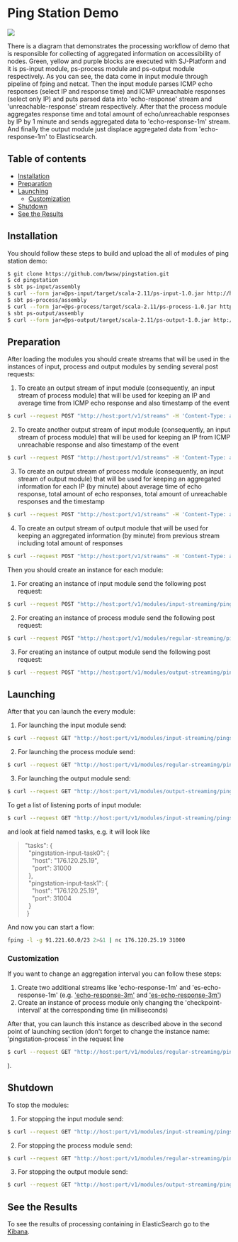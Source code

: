# Ping Station Demo

![](FPingDemo.png)

There is a diagram that demonstrates the processing workflow of demo
that is responsible for collecting of aggregated information on accessibility of nodes.
Green, yellow and purple blocks are executed with SJ-Platform
and it is ps-input module, ps-process module and ps-output module respectively.
As you can see, the data come in input module through pipeline of fping and netcat.
Then the input module parses ICMP echo responses (select IP and response time)
and ICMP unreachable responses (select only IP)
and puts parsed data into 'echo-response' stream and 'unreachable-response' stream respectively.
After that the process module aggregates response time and total amount of echo/unreachable responses by IP by 1 minute
and sends aggregated data to 'echo-response-1m' stream.
And finally the output module just displace aggregated data from 'echo-response-1m' to Elasticsearch.

## Table of contents

- [Installation](#installation)
- [Preparation](#preparation)
- [Launching](#launching)
    * [Customization](#customization)
- [Shutdown](#shutdown)
- [See the Results](#see-the-results)

## Installation

You should follow these steps to build and upload the all of modules of ping station demo:

```bash
$ git clone https://github.com/bwsw/pingstation.git
$ cd pingstation
$ sbt ps-input/assembly
$ curl --form jar=@ps-input/target/scala-2.11/ps-input-1.0.jar http://host:port/v1/modules
$ sbt ps-process/assembly
$ curl --form jar=@ps-process/target/scala-2.11/ps-process-1.0.jar http://host:port/v1/modules
$ sbt ps-output/assembly
$ curl --form jar=@ps-output/target/scala-2.11/ps-output-1.0.jar http://host:port/v1/modules
```

## Preparation

After loading the modules you should create streams that will be used in the instances of input, process and output modules by sending several post requests:

1. To create an output stream of input module (consequently, an input stream of process module) that will be used for keeping an IP and average time from ICMP echo response and also timestamp of the event
```bash
$ curl --request POST "http://host:port/v1/streams" -H 'Content-Type: application/json' --data "@api-json/streams/echo-response.json"
```
2. To create another output stream of input module (consequently, an input stream of process module) that will be used for keeping an IP from ICMP unreachable response and also timestamp of the event
```bash
$ curl --request POST "http://host:port/v1/streams" -H 'Content-Type: application/json' --data "@api-json/streams/unreachable-response.json"
```
3. To create an output stream of process module (consequently, an input stream of output module) that will be used for keeping an aggregated information for each IP (by minute)
about average time of echo response, total amount of echo responses, total amount of unreachable responses and the timestamp
```bash
$ curl --request POST "http://host:port/v1/streams" -H 'Content-Type: application/json' --data "@api-json/streams/echo-response-1m.json"
```
4. To create an output stream of output module that will be used for keeping an aggregated information (by minute) from previous stream including total amount of responses
```bash
$ curl --request POST "http://host:port/v1/streams" -H 'Content-Type: application/json' --data "@api-json/streams/es-echo-response-1m.json"
```

Then you should create an instance for each module:

1. For creating an instance of input module send the following post request:
```bash
$ curl --request POST "http://host:port/v1/modules/input-streaming/pingstation-input/0.1/instance" -H 'Content-Type: application/json' --data "@api-json/instances/pingstation-input.json"
```
2. For creating an instance of process module send the following post request:
```bash
$ curl --request POST "http://host:port/v1/modules/regular-streaming/pingstation-process/0.1/instance" -H 'Content-Type: application/json' --data "@api-json/instances/pingstation-process.json"
```
3. For creating an instance of output module send the following post request:
```bash
$ curl --request POST "http://host:port/v1/modules/output-streaming/pingstation-output/0.1/instance" -H 'Content-Type: application/json' --data "@api-json/instances/pingstation-output.json"
```

## Launching

After that you can launch the every module:

1. For launching the input module send:
```bash
$ curl --request GET "http://host:port/v1/modules/input-streaming/pingstation-input/0.1/instance/pingstation-input/start"
```
2. For launching the process module send:
```bash
$ curl --request GET "http://host:port/v1/modules/regular-streaming/pingstation-process/0.1/instance/pingstation-process/start"
```
3. For launching the output module send:
```bash
$ curl --request GET "http://host:port/v1/modules/output-streaming/pingstation-output/0.1/instance/pingstation-output/start"
```

To get a list of listening ports of input module:
```bash
$ curl --request GET "http://host:port/v1/modules/input-streaming/pingstation-input/0.1/instance/pingstation-input"
```
and look at field named tasks, e.g. it will look like
> "tasks": {   
> &nbsp;&nbsp;"pingstation-input-task0": {   
> &nbsp;&nbsp;&nbsp;&nbsp;"host": "176.120.25.19",  
> &nbsp;&nbsp;&nbsp;&nbsp;"port": 31000   
> &nbsp;&nbsp;},   
> &nbsp;&nbsp;"pingstation-input-task1": {   
> &nbsp;&nbsp;&nbsp;&nbsp;"host": "176.120.25.19",   
> &nbsp;&nbsp;&nbsp;&nbsp;"port": 31004   
> &nbsp;&nbsp;}   
> &nbsp;}   

And now you can start a flow:
```bash
fping -l -g 91.221.60.0/23 2>&1 | nc 176.120.25.19 31000
```

### Customization

If you want to change an aggregation interval you can follow these steps:

1. Create two additional streams like 'echo-response-1m' and 'es-echo-response-1m'
(e.g. ['echo-response-3m'](api-json/streams/echo-response-3m.json) and
['es-echo-response-3m'](api-json/streams/es-echo-response-3m.json))
2. Create an instance of process module only changing the 'checkpoint-interval' at the corresponding time (in milliseconds)

After that, you can launch this instance as described above in the second point of launching section
(don't forget to change the instance name: 'pingstation-process' in the request line
```bash
$ curl --request GET "http://host:port/v1/modules/regular-streaming/pingstation-process/0.1/instance/<new instance name>/start"
```
).

## Shutdown

To stop the modules:

1. For stopping the input module send:
```bash
$ curl --request GET "http://host:port/v1/modules/input-streaming/pingstation-input/0.1/instance/pingstation-input/stop"
```
2. For stopping the process module send:
```bash
$ curl --request GET "http://host:port/v1/modules/regular-streaming/pingstation-process/0.1/instance/pingstation-process/stop"
```
3. For stopping the output module send:
```bash
$ curl --request GET "http://host:port/v1/modules/output-streaming/pingstation-output/0.1/instance/pingstation-output/start"
```

## See the Results

To see the results of processing containing in ElasticSearch go to the [Kibana](http://176.120.25.19/).
